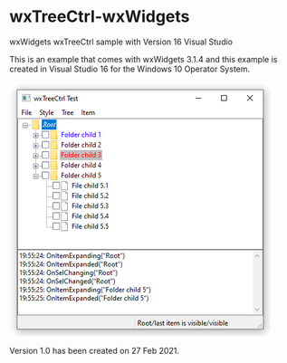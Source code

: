 # wxTreeCtrl-wxWidgets
wxWidgets wxTreeCtrl sample with Version 16 Visual Studio

This is an example that comes with wxWidgets 3.1.4 and this example is created in Visual Studio 16 for the Windows 10 Operator System. 

![](https://github.com/eugenedakin/wxTreeCtrl-wxWidgets/blob/main/wxTreeCtrlPic.png)

Version 1.0 has been created on 27 Feb 2021. 
